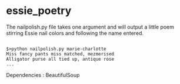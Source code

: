 essie_poetry
============

The nailpolish.py file takes one argument and will output a little poem stirring Essie nail colors and following the name entered.

<code>
$>python nailpolish.py marie-charlotte  
Miss fancy pants miss matched, mezmerised  
Alligator purse all tied up, antique rose  
...
</code>

Dependencies : BeautifulSoup
